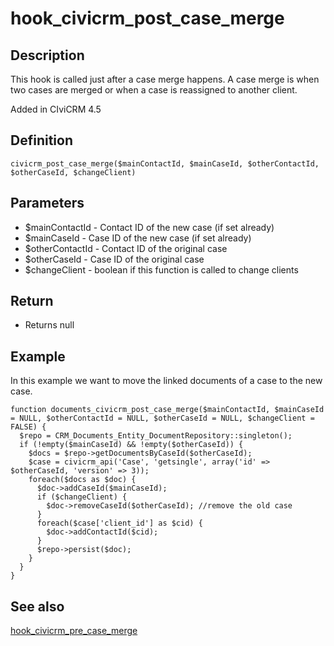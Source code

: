 # hook_civicrm_post_case_merge

## Description

This hook is called just after a case merge happens. A case merge is
when two cases are merged or when a case is reassigned to another
client.

Added in CIviCRM 4.5

## Definition

    civicrm_post_case_merge($mainContactId, $mainCaseId, $otherContactId, $otherCaseId, $changeClient)

## Parameters

-   $mainContactId - Contact ID of the new case (if set already)
-   $mainCaseId - Case ID of the new case (if set already)
-   $otherContactId - Contact ID of the original case
-   $otherCaseId - Case ID of the original case
-   $changeClient - boolean if this function is called to change
    clients

## Return

-   Returns null

## Example

In this example we want to move the linked documents of a case to the
new case.

    function documents_civicrm_post_case_merge($mainContactId, $mainCaseId = NULL, $otherContactId = NULL, $otherCaseId = NULL, $changeClient = FALSE) {
      $repo = CRM_Documents_Entity_DocumentRepository::singleton();
      if (!empty($mainCaseId) && !empty($otherCaseId)) {
        $docs = $repo->getDocumentsByCaseId($otherCaseId);
        $case = civicrm_api('Case', 'getsingle', array('id' => $otherCaseId, 'version' => 3));
        foreach($docs as $doc) {
          $doc->addCaseId($mainCaseId);
          if ($changeClient) {
            $doc->removeCaseId($otherCaseId); //remove the old case
          }
          foreach($case['client_id'] as $cid) {
            $doc->addContactId($cid);
          }
          $repo->persist($doc);
        }
      }
    }



## See also

[hook_civicrm_pre_case_merge](/hooks/hook_civicrm_pre_case_merge)